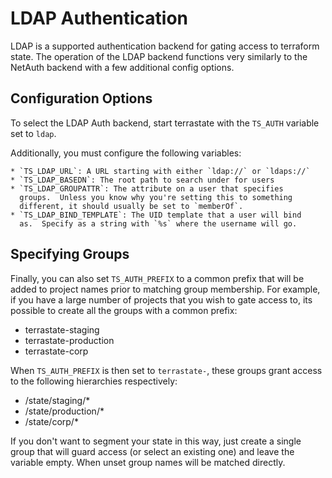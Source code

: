 # LDAP Authentication

LDAP is a supported authentication backend for gating access to
terraform state.  The operation of the LDAP backend functions very
similarly to the NetAuth backend with a few additional config options.

## Configuration Options

To select the LDAP Auth backend, start terrastate with the `TS_AUTH`
variable set to `ldap`.

Additionally, you must configure the following variables:

    * `TS_LDAP_URL`: A URL starting with either `ldap://` or `ldaps://`
    * `TS_LDAP_BASEDN`: The root path to search under for users
    * `TS_LDAP_GROUPATTR`: The attribute on a user that specifies
      groups.  Unless you know why you're setting this to something
      different, it should usually be set to `memberOf`.
    * `TS_LDAP_BIND_TEMPLATE`: The UID template that a user will bind
      as.  Specify as a string with `%s` where the username will go.

## Specifying Groups

Finally, you can also set `TS_AUTH_PREFIX` to a common prefix that
will be added to project names prior to matching group membership.
For example, if you have a large number of projects that you wish to
gate access to, its possible to create all the groups with a common
prefix:

  * terrastate-staging
  * terrastate-production
  * terrastate-corp

When `TS_AUTH_PREFIX` is then set to `terrastate-`, these groups grant
access to the following hierarchies respectively:

  * /state/staging/*
  * /state/production/*
  * /state/corp/*

If you don't want to segment your state in this way, just create a
single group that will guard access (or select an existing one) and
leave the variable empty.  When unset group names will be matched
directly.
